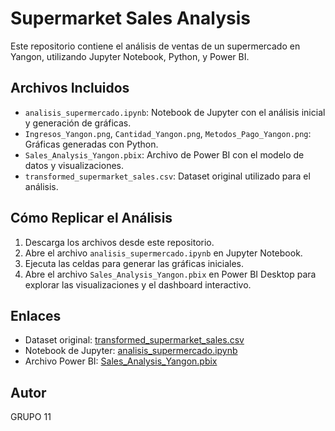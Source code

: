 # Supermarket Sales Analysis

Este repositorio contiene el análisis de ventas de un supermercado en Yangon, utilizando Jupyter Notebook, Python, y Power BI.

## Archivos Incluidos
- `analisis_supermercado.ipynb`: Notebook de Jupyter con el análisis inicial y generación de gráficas.
- `Ingresos_Yangon.png`, `Cantidad_Yangon.png`, `Metodos_Pago_Yangon.png`: Gráficas generadas con Python.
- `Sales_Analysis_Yangon.pbix`: Archivo de Power BI con el modelo de datos y visualizaciones.
- `transformed_supermarket_sales.csv`: Dataset original utilizado para el análisis.

## Cómo Replicar el Análisis
1. Descarga los archivos desde este repositorio.
2. Abre el archivo `analisis_supermercado.ipynb` en Jupyter Notebook.
3. Ejecuta las celdas para generar las gráficas iniciales.
4. Abre el archivo `Sales_Analysis_Yangon.pbix` en Power BI Desktop para explorar las visualizaciones y el dashboard interactivo.

## Enlaces
- Dataset original: [transformed_supermarket_sales.csv](./Dataset/transformed_supermarket_sales.csv)
- Notebook de Jupyter: [analisis_supermercado.ipynb](./Código_Jupyter/analisis_supermercado.ipynb)
- Archivo Power BI: [Sales_Analysis_Yangon.pbix](./Power_BI/Sales_Analysis_Yangon.pbix)

## Autor
GRUPO 11

